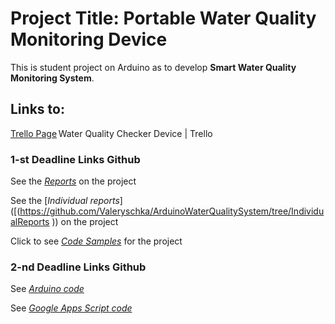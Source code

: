# Project Title:  Portable Water Quality Monitoring Device 

This is student project on Arduino as to develop **Smart Water Quality Monitoring System**.

## Links to:   

[Trello Page](https://trello.com/b/AU3PxAXM/arduino-project-10) Water Quality Checker Device | Trello 

### 1-st Deadline Links Github

See the [*Reports*](https://github.com/Valeryschka/ArduinoWaterQualitySystem/tree/Reports) on the project

See the [*Individual reports*]([(https://github.com/Valeryschka/ArduinoWaterQualitySystem/tree/IndividualReports
)) on the project

Click to see [*Code Samples*](https://github.com/Valeryschka/ArduinoWaterQualitySystem/tree/Arduino-Code
) for the project

### 2-nd Deadline Links Github

See [*Arduino code* ](https://github.com/valerkahere/ArduinoWaterQualitySystem/blob/Project2/ArduinoSpreadsheet.ino)

See [*Google Apps Script code*](https://github.com/valerkahere/ArduinoWaterQualitySystem/blob/Project2/Code.gs)
